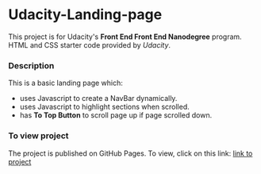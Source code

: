 # Udacity-Landing-page
This project is for Udacity's **Front End Front End Nanodegree** program.
HTML and CSS starter code provided by *Udacity*.

### Description

This is a basic landing page which:
* uses Javascript to create a NavBar dynamically.
* uses Javascript to highlight sections when scrolled.
* has **To Top Button** to scroll page up if page scrolled down.

### To view project

The project is published on GitHub Pages. To view, click on this link: [link to project](https://htmlpreview.github.io/?https://github.com/ahmedtelbani/Udacity-Landing-page/blob/master/index.html)

